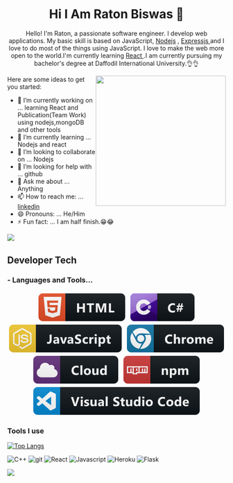 <h1 align="center"> Hi I Am Raton Biswas 👋 </h1>

<p align="center"> Hello! I'm Raton, a passionate software engineer. I develop web applications. My basic skill is based on JavaScript, <a href="https://nodejs.org/en/docs/"> Nodejs</a> , <a href="https://expressjs.com/en/api.html"> Expressjs </a> and I love to do most of the things using JavaScript. I love to make the web more open to the world.I'm currently learning <a href="https://reactjs.org/docs/getting-started.html"> React </a>.I am currently pursuing my bachelor's degree at Daffodil International University.👌👌 </p>

<img align="right" src="https://i.pinimg.com/564x/f1/57/e2/f157e2dbb1a95c5d09ba4a376d5b9acc.jpg" height="300" width="300">



Here are some ideas to get you started:

- 🔭 I’m currently working on ... learning React and Publication(Team Work) using nodejs,mongoDB and other tools
- 🌱 I’m currently learning ... Nodejs and react
- 👯 I’m looking to collaborate on ... Nodejs
- 🤔 I’m looking for help with ... github
- 💬 Ask me about ... Anything
- 📫 How to reach me: ... [linkedin](https://www.linkedin.com/in/raton-biswas-84104b152/)
- 😄 Pronouns: ... He/Him
- ⚡ Fun fact: ... I am half finish.😁😂
<img src="https://github-readme-stats.vercel.app/api/?username=RatonBiswas&show_icons=true&title_color=fff&icon_color=79ff97&text_color=9f9f9f&bg_color=151515">

## Developer Tech
### - Languages and Tools...
<p align="center">
  <!-- For more icons please follow  https://github.com/MikeCodesDotNET/ColoredBadges -->
  <img src="https://raw.githubusercontent.com/8bithemant/8bithemant/master/svg/dev/languages/html.svg" alt="html" style="vertical-align:top; margin:4px">
  <img src="https://raw.githubusercontent.com/8bithemant/8bithemant/master/svg/dev/languages/csharp.svg" alt="csharp" style="vertical-align:top; margin:4px">
  <img src="https://raw.githubusercontent.com/8bithemant/8bithemant/master/svg/dev/languages/js.svg" alt="js" style="vertical-align:top; margin:4px">
  <img src="https://raw.githubusercontent.com/8bithemant/8bithemant/master/svg/dev/misc/chrome.svg" alt="chrome" style="vertical-align:top; margin:4px">
  <img src="https://raw.githubusercontent.com/8bithemant/8bithemant/master/svg/dev/misc/cloud.svg" alt="cloud" style="vertical-align:top; margin:4px">
  <img src="https://raw.githubusercontent.com/8bithemant/8bithemant/master/svg/dev/services/npm.svg" alt="npm" style="vertical-align:top; margin:4px">
  <img src="https://raw.githubusercontent.com/8bithemant/8bithemant/master/svg/dev/tools/visualstudio_code.svg" alt="vscode" style="vertical-align:top; margin:4px">
   
</p>

### Tools I use

[![Top Langs](https://github-readme-stats.vercel.app/api/top-langs/?username=RatonBiswas&layout=compact)](https://github.com/RatonBiswas/github-readme-stats)
  
<p>
  <img alt="C++" src="https://img.shields.io/badge/-C++-00599C?style=flat-square&logo=c%2B%2B&logoColor=white" />
  <img alt="git" src="https://img.shields.io/badge/-Git-F05032?style=flat-square&logo=git&logoColor=white" />
  <img alt="React" src="https://img.shields.io/badge/-React-61DAFB?style=flat-square&logo=react&logoColor=white" />
  <img alt="Javascript" src="https://img.shields.io/badge/-Javascript-F7DF1E?style=flat-square&logo=javascript&logoColor=white" />
  <img alt="Heroku" src="https://img.shields.io/badge/-Heroku-430098?style=flat-square&logo=heroku&logoColor=white" />
  <img alt="Flask" src="https://img.shields.io/badge/-Flask-000000?style=flat-square&logo=flask&logoColor=white" />
</p>

![](https://komarev.com/ghpvc/?username=RatonBiswas&color=ff69b4&style=plastic)
